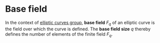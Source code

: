 # Base field

In the context of [elliptic curves group](elliptic_curve_group.md), **base field** $F_q$ of an elliptic curve is the field over which
the curve is defined. The **base field size** $q$ thereby defines the number of elements of the finite field $F_q$.
